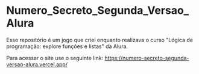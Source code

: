 # Numero_Secreto_Segunda_Versao_Alura
Esse repositório é um jogo que criei enquanto realizava o curso "Lógica de programação: explore funções e listas" da Alura.

Para acessar o site use o seguinte link: https://numero-secreto-segunda-versao-alura.vercel.app/
